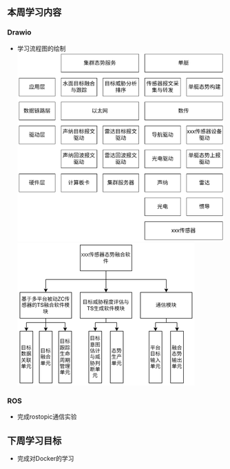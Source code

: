 ## 本周学习内容
### Drawio
- 学习流程图的绘制
![alt text](20250613.drawio.png)
![alt text](20250613-xxx传感器.drawio-1.png)
### ROS
- 完成rostopic通信实验
## 下周学习目标
- 完成对Docker的学习
